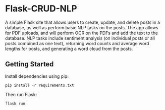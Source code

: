 # Flask-CRUD-NLP
A simple Flask site that allows users to create, update, and delete posts in a database, as well as perform basic NLP tasks on the posts. The app allows for PDF uploads, and will perform OCR on the PDFs and add the text to the database. NLP tasks include sentiment analysis (on individual posts or all posts combined as one text), returning word counts and average word lengths for posts, and generating a word cloud from the posts.

## Getting Started
Install dependencies using pip:
```
pip install -r requirements.txt
```
Then run Flask:
```
flask run
```

